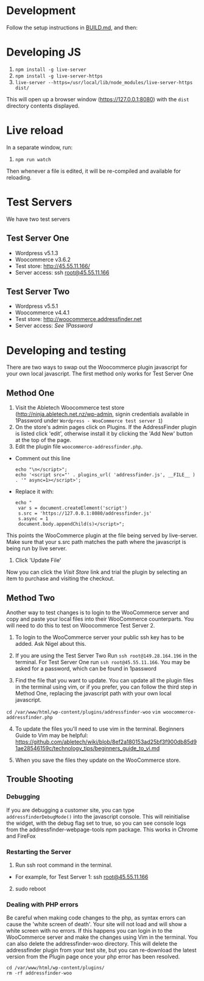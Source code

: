 # Development

Follow the setup instructions in [BUILD.md](BUILD.md), and then:

# Developing JS

1. `npm install -g live-server`
1. `npm install -g live-server-https`
2. `live-server --https=/usr/local/lib/node_modules/live-server-https dist/`

This will open up a browser window (https://127.0.0.1:8080) with the `dist` directory contents displayed.

# Live reload

In a separate window, run:

1. `npm run watch`

Then whenever a file is edited, it will be re-compiled and available for reloading.

# Test Servers
We have two test servers

## Test Server One
 - Wordpress v5.1.3
 - Woocommerce v3.6.2
 - Test store: http://45.55.11.166/
 - Server access: ssh root@45.55.11.166

## Test Server Two
 - Wordpress v5.5.1
 - Woocommerce v4.4.1
 - Test store: http://woocommerce.addressfinder.net
 - Server access: _See 1Password_

# Developing and testing

There are two ways to swap out the Woocommerce plugin javascript for your own local javascript. The first method only works for Test Server One

## Method One

1. Visit the Abletech Woocommerce test store (http://ninja.abletech.net.nz/wp-admin, signin credentials available in 1Password under `Wordpress - WooCommerce test server 1`)
1. On the store's admin pages click on Plugins. If the AddressFinder plugin is listed click 'edit', otherwise install it by clicking the 'Add New' button at the top of the page.
1. Edit the plugin file `woocommerce-addressfinder.php`.
  - Comment out this line

    ```
    echo "\n</script>";
    echo '<script src="' . plugins_url( 'addressfinder.js', __FILE__ ) . '" async=1></script>';
    ```

  - Replace it with:

    ```
    echo "
     var s = document.createElement('script')
     s.src = 'https://127.0.0.1:8080/addressfinder.js'
     s.async = 1
     document.body.appendChild(s)</script>";
    ```

  This points the WooCommerce plugin at the file being served by live-server. Make sure that your s.src path matches the path where the javascript is being run by live server.

1. Click 'Update File'

Now you can click the _Visit Store_ link and trial the plugin by selecting an item to purchase and
visiting the checkout.

## Method Two

Another way to test changes is to login to the WooCommerce server and copy and paste your local files into their WooCommerce counterparts. You will need to do this to test on Woocommerce Test Server 2.

1. To login to the WooCommerce server your public ssh key has to be added. Ask Nigel about this.

2. If you are using the Test Server Two Run `ssh root@149.28.164.196` in the terminal. For Test Server One run `ssh root@45.55.11.166`. You may be asked for a password, which can be found in 1password

3. Find the file that you want to update. You can update all the plugin files in the terminal using vim, or if you prefer, you can follow the third step in Method One, replacing the javascript path with your own local javascript.

`cd /var/www/html/wp-content/plugins/addressfinder-woo`
`vim woocommerce-addressfinder.php`

4. To update the files you'll need to use vim in the terminal. Beginners Guide to Vim may be helpful: https://github.com/abletech/wiki/blob/8ef2a180153ad25bf3f900db85d91ae28546159c/technology_tips/beginners_guide_to_vi.md

5. When you save the files they update on the WooCommerce store.

## Trouble Shooting

### Debugging
  If you are debugging a customer site, you can type `addressfinderDebugMode()` into the javascript console. This will reinitialise the widget,
  with the debug flag set to true, so you can see console logs from the addressfinder-webpage-tools npm package.
  This works in Chrome and FireFox

### Restarting the Server

1. Run ssh root command in the terminal.
  *  For example, for Test Server 1: ssh root@45.55.11.166
2. sudo reboot

### Dealing with PHP errors

Be careful when making code changes to the php, as syntax errors can cause the 'white screen of death'. Your site will not load and will show a white screen with no errors. If this happens you can login in to the WooCommerce server and make the changes using Vim in the terminal. You can also delete the addressfinder-woo directory. This will delete the addressfinder plugin from your test site, but you can re-download the latest version from the Plugin page once your php error has been resolved.

 ```
 cd /var/www/html/wp-content/plugins/
 rm -rf addressfinder-woo
```
